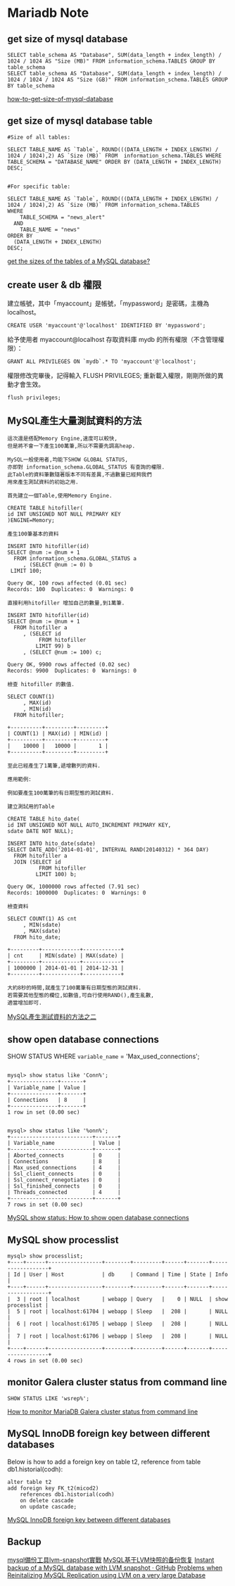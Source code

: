 Mariadb Note
=======

get size of mysql database
----------

```
SELECT table_schema AS "Database", SUM(data_length + index_length) / 1024 / 1024 AS "Size (MB)" FROM information_schema.TABLES GROUP BY table_schema
SELECT table_schema AS "Database", SUM(data_length + index_length) / 1024 / 1024 / 1024 AS "Size (GB)" FROM information_schema.TABLES GROUP BY table_schema

```

[how-to-get-size-of-mysql-database](https://stackoverflow.com/questions/1733507/how-to-get-size-of-mysql-database)

get size of mysql database table
----------


```
#Size of all tables:

SELECT TABLE_NAME AS `Table`, ROUND(((DATA_LENGTH + INDEX_LENGTH) / 1024 / 1024),2) AS `Size (MB)` FROM  information_schema.TABLES WHERE   TABLE_SCHEMA = "DATABASE_NAME" ORDER BY (DATA_LENGTH + INDEX_LENGTH) DESC;


#For specific table:

SELECT TABLE_NAME AS `Table`, ROUND(((DATA_LENGTH + INDEX_LENGTH) / 1024 / 1024),2) AS `Size (MB)` FROM information_schema.TABLES
WHERE
    TABLE_SCHEMA = "news_alert"
  AND
    TABLE_NAME = "news"
ORDER BY
  (DATA_LENGTH + INDEX_LENGTH)
DESC;

```

[get the sizes of the tables of a MySQL database?](https://stackoverflow.com/questions/9620198/how-to-get-the-sizes-of-the-tables-of-a-mysql-database)

create user & db 權限
----------

建立帳號，其中「myaccount」是帳號，「mypassword」是密碼，主機為 localhost。

```
CREATE USER 'myaccount'@'localhost' IDENTIFIED BY 'mypassword';

```

給予使用者 myaccount@localhost 存取資料庫 mydb 的所有權限（不含管理權限）：

```
GRANT ALL PRIVILEGES ON `mydb`.* TO 'myaccount'@'localhost';

```

權限修改完畢後，記得輸入 FLUSH PRIVILEGES; 重新載入權限，剛剛所做的異動才會生效。

```
flush privileges;

```

MySQL產生大量測試資料的方法
----------

```
這次還是搭配Memory Engine,速度可以較快,
但是將不會一下產生100萬筆,所以不需要先調高heap.

MySQL一般使用者,均能下SHOW GLOBAL STATUS,
亦即對 information_schema.GLOBAL_STATUS 有查詢的權限.
此Table的資料筆數隨著版本不同有差異,不過數量已經夠我們
用來產生測試資料的初始之用.

首先建立一個Table,使用Memory Engine.

CREATE TABLE hitofiller(
id INT UNSIGNED NOT NULL PRIMARY KEY
)ENGINE=Memory;

產生100筆基本的資料

INSERT INTO hitofiller(id)
SELECT @num := @num + 1
  FROM information_schema.GLOBAL_STATUS a
     , (SELECT @num := 0) b
 LIMIT 100;

Query OK, 100 rows affected (0.01 sec)
Records: 100  Duplicates: 0  Warnings: 0

直接利用hitofiller 增加自己的數量,到1萬筆.

INSERT INTO hitofiller(id)
SELECT @num := @num + 1
  FROM hitofiller a
     , (SELECT id
          FROM hitofiller
         LIMIT 99) b
     , (SELECT @num := 100) c;

Query OK, 9900 rows affected (0.02 sec)
Records: 9900  Duplicates: 0  Warnings: 0

檢查 hitofiller 的數值.

SELECT COUNT(1)
     , MAX(id)
     , MIN(id)
  FROM hitofiller;

+----------+---------+---------+
| COUNT(1) | MAX(id) | MIN(id) |
+----------+---------+---------+
|    10000 |   10000 |       1 |
+----------+---------+---------+

至此已經產生了1萬筆,遞增數列的資料.

應用範例:

例如要產生100萬筆的有日期型態的測試資料.

建立測試用的Table

CREATE TABLE hito_date(
id INT UNSIGNED NOT NULL AUTO_INCREMENT PRIMARY KEY,
sdate DATE NOT NULL);

INSERT INTO hito_date(sdate)
SELECT DATE_ADD('2014-01-01', INTERVAL RAND(20140312) * 364 DAY)
  FROM hitofiller a
  JOIN (SELECT id 
          FROM hitofiller 
         LIMIT 100) b;

Query OK, 1000000 rows affected (7.91 sec)
Records: 1000000  Duplicates: 0  Warnings: 0

檢查資料

SELECT COUNT(1) AS cnt
     , MIN(sdate)
     , MAX(sdate)
  FROM hito_date;

+---------+------------+------------+
| cnt     | MIN(sdate) | MAX(sdate) |
+---------+------------+------------+
| 1000000 | 2014-01-01 | 2014-12-31 |
+---------+------------+------------+

大約8秒的時間,就產生了100萬筆有日期型態的測試資料.
若需要其他型態的欄位,如數值,可自行使用RAND(),產生亂數,
適當增加即可.

```

[MySQL產生測試資料的方法之二](https://ithelp.ithome.com.tw/articles/10147387?sc=pt)


show open database connections
----------

SHOW STATUS WHERE `variable_name` = 'Max_used_connections';

```

mysql> show status like 'Conn%';
+---------------+-------+
| Variable_name | Value |
+---------------+-------+
| Connections   | 8     | 
+---------------+-------+
1 row in set (0.00 sec)


mysql> show status like '%onn%';
+--------------------------+-------+
| Variable_name            | Value |
+--------------------------+-------+
| Aborted_connects         | 0     | 
| Connections              | 8     | 
| Max_used_connections     | 4     | 
| Ssl_client_connects      | 0     | 
| Ssl_connect_renegotiates | 0     | 
| Ssl_finished_connects    | 0     | 
| Threads_connected        | 4     | 
+--------------------------+-------+
7 rows in set (0.00 sec)

```

[MySQL show status: How to show open database connections](https://alvinalexander.com/blog/post/mysql/how-show-open-database-connections-mysql)


MySQL show processlist
----------

```
mysql> show processlist;
+----+------+-----------------+--------+---------+------+-------+------------------+
| Id | User | Host            | db     | Command | Time | State | Info             |
+----+------+-----------------+--------+---------+------+-------+------------------+
|  3 | root | localhost       | webapp | Query   |    0 | NULL  | show processlist | 
|  5 | root | localhost:61704 | webapp | Sleep   |  208 |       | NULL             | 
|  6 | root | localhost:61705 | webapp | Sleep   |  208 |       | NULL             | 
|  7 | root | localhost:61706 | webapp | Sleep   |  208 |       | NULL             | 
+----+------+-----------------+--------+---------+------+-------+------------------+
4 rows in set (0.00 sec)

```

monitor Galera cluster status from command line
----------

```
SHOW STATUS LIKE 'wsrep%';

```

[How to monitor MariaDB Galera cluster status from command line](https://serverfault.com/questions/676048/how-to-monitor-mariadb-galera-cluster-status-from-command-line)

MySQL InnoDB foreign key between different databases
----------

Below is how to add a foreign key on table t2, reference from table db1.historial(codh):

```
alter table t2
add foreign key FK_t2(micod2)
    references db1.historial(codh)
    on delete cascade
    on update cascade;
```

[MySQL InnoDB foreign key between different databases](https://stackoverflow.com/questions/3905013/mysql-innodb-foreign-key-between-different-databases)


Backup
----------

[mysql備份工具lvm-snapshot實戰](https://www.itread01.com/content/1542348133.html)
[MySQL基于LVM快照的备份恢复](https://blog.51cto.com/zhaochj/1632736)
[Instant backup of a MySQL database with LVM snapshot · GitHub](https://gist.github.com/Godefroy/0f1d18d0a00179dadcaa)
[Problems when Reinitalizing MySQL Replication using LVM on a very large Database](https://dba.stackexchange.com/questions/188084/problems-when-reinitalizing-mysql-replication-using-lvm-on-a-very-large-database)
